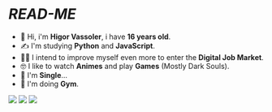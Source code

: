 # *READ-ME*
- 👋 Hi, i'm **Higor Vassoler**, i have **16 years old**.
- ✍ I'm studying **Python** and **JavaScript**.
- 🧑‍💻 I intend to improve myself even more to enter the **Digital Job Market**.
- 🤓 I like to watch **Animes** and play **Games** (Mostly Dark Souls).
- 🌚 I'm **Single**...
- 🗿 I'm doing **Gym**.

![](https://img.shields.io/badge/JavaScript-323330?style=for-the-badge&logo=javascript&logoColor=F7DF1E)
![](https://img.shields.io/badge/Python-FFD43B?style=for-the-badge&logo=python&logoColor=blue)
![](https://img.shields.io/badge/Scratch-4D97FF?style=for-the-badge&logo=Scratch&logoColor=white)
